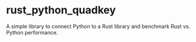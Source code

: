 # rust_python_quadkey

A simple library to connect Python to a Rust library and benchmark Rust vs. Python performance.
